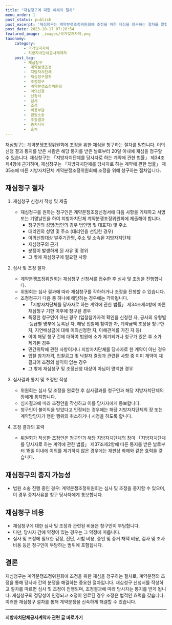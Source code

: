 ```yaml
---
title: "재심청구에 대한 이해와 절차"
menu_order: 1
post_status: publish
post_excerpt: '재심청구는 계약분쟁조정위원회에 조정을 위한 재심을 청구하는 절차를 말합니다. 이의신청 결과 통지를 받은 사람은 해당 통지를 받은 날로부터 20일 이내에 재심을 청구할 수 있습니다. 재심청구는  지방자치단체를 당사자로 하는 계약에 관한 법률  제34조제4항에 근거하며, 재심청구는  지방자치단체를 당사자로 하는 계약에 관한 법률  제35조에 따른 지방자치단체 계약분쟁조정위원회에 조정을 위해 청구하는 절차입니다.'
post_date: 2023-10-17 07:28:54
featured_image: _images/국가및지자체.png
taxonomy:
    category:
        - 국가및지자체
        - 지방자치단체공사계약자
    post_tag:
        - 재심청구
        -  계약분쟁조정
        -  지방자치단체
        -  재심청구절차
        -  조정청구
        -  계약분쟁조정위원회
        -  이의신청
        -  신청서
        -  심사
        -  조정
        -  비용부담
        -  법원소송
        -  조정결과
        -  중지사유
        -  효력
---
```



재심청구는 계약분쟁조정위원회에 조정을 위한 재심을 청구하는 절차를 말합니다. 이의신청 결과 통지를 받은 사람은 해당 통지를 받은 날로부터 20일 이내에 재심을 청구할 수 있습니다. 재심청구는 「지방자치단체를 당사자로 하는 계약에 관한 법률」 제34조제4항에 근거하며, 재심청구는 「지방자치단체를 당사자로 하는 계약에 관한 법률」 제35조에 따른 지방자치단체 계약분쟁조정위원회에 조정을 위해 청구하는 절차입니다.

## 재심청구 절차

1. 재심청구 신청서 작성 및 제출
    - 재심청구를 원하는 청구인은 계약분쟁조정신청서에 다음 사항을 기재하고 서명 또는 기명날인을 하여 지방자치단체 계약분쟁조정위원회에 제출해야 합니다.
        - 청구인의 성명(법인의 경우 법인명 및 대표자) 및 주소
        - 대리인의 성명 및 주소 (대리인을 선임한 경우)
        - 이의신청대상 발주기관명, 주소 및 소속된 지방자치단체
        - 재심청구의 근거
        - 분쟁이 발생하게 된 사유 및 경위
        - 그 밖에 재심청구에 필요한 사항

2. 심사 및 조정 절차
    - 계약분쟁조정위원회는 재심청구 신청서를 접수한 후 심사 및 조정을 진행합니다.
    - 위원회는 심사 결과에 따라 재심청구를 각하하거나 조정을 진행할 수 있습니다.
    - 조정청구가 다음 중 하나에 해당하는 경우에는 각하됩니다.
        - 「지방자치단체를 당사자로 하는 계약에 관한 법률」 제34조제4항에 따른 재심청구 기한 이후에 청구된 경우
        - 특정한 청구인이 아닌 경우 (입찰참가자격 확인을 신청한 자, 공사의 유형별·등급별 명부에 등록된 자, 해당 입찰에 참여한 자, 계약금액 조정을 청구한 자, 지연배상금에 대해 이의신청한 자, 이해관계를 가진 자 등)
        - 이미 해당 청구 건에 대하여 법원에 소가 제기되거나 청구가 있은 후 소가 제기된 경우
        - 민간위탁에 관한 사항이거나 지방자치단체를 당사자로 한 계약이 아닌 경우
        - 입찰 참가자격, 입찰공고 및 낙찰자 결정과 관련된 사항 중 이미 계약이 체결되어 조정의 실익이 없는 경우
        - 그 밖에 재심청구 및 조정신청 대상이 아님이 명백한 경우

3. 심사결과 통지 및 조정안 작성
    - 위원회는 심사 및 조정을 완료한 후 심사결과를 청구인과 해당 지방자치단체의 장에게 통지합니다.
    - 심사결과에 따라 조정안을 작성하고 이를 당사자에게 통보합니다.
    - 청구인이 불이익을 받았다고 인정되는 경우에는 해당 지방자치단체의 장 또는 계약담당자가 행한 행위의 취소하거나 시정을 하도록 합니다.

4. 조정 결과의 효력
    - 위원회가 작성한 조정안은 청구인과 해당 지방자치단체의 장이 「지방자치단체를 당사자로 하는 계약에 관한 법률」 제37조제2항에 따른 통지를 받은 날로부터 15일 이내에 이의를 제기하지 않은 경우에는 재판상 화해와 같은 효력을 갖습니다.

## 재심청구의 중지 가능성

- 법원 소송 진행 중인 경우: 계약분쟁조정위원회는 심사 및 조정을 중지할 수 있으며, 이 경우 중지사유를 청구 당사자에게 통보합니다.

## 재심청구 비용

- 재심청구에 대한 심사 및 조정과 관련된 비용은 청구인이 부담합니다.
- 다만, 당사자 간에 약정이 있는 경우는 그 약정에 따릅니다.
- 심사 및 조정에 필요한 감정, 진단, 시험 비용, 증인 및 증거 채택 비용, 검사 및 조사 비용 등은 청구인이 부담하는 범위에 포함됩니다.

## 결론


재심청구는 계약분쟁조정위원회에 조정을 위한 재심을 청구하는 절차로, 계약분쟁의 조정을 통해 당사자 간의 분쟁을 해결하는 중요한 절차입니다. 재심청구 신청서를 작성하고 절차를 따르면 심사 및 조정이 진행되며, 조정결과에 따라 당사자는 통지를 받게 됩니다. 재심청구의 정당성이 인정되고 조정이 완료된 경우 조정은 법적인 효력을 갖습니다. 이러한 재심청구 절차를 통해 계약분쟁을 신속하게 해결할 수 있습니다.
<!-- wp:separator -->
<hr class="wp-block-separator has-alpha-channel-opacity"/>
<!-- /wp:separator -->

<!-- wp:group {"backgroundColor":"base","layout":{"type":"constrained"}} -->
<div class="wp-block-group has-base-background-color has-background"><!-- wp:paragraph {"align":"center","fontSize":"medium"} -->
<p class="has-text-align-center has-large-font-size"><strong>지방자치단체공사계약자 관련 글 바로가기</strong></p>
<!-- /wp:paragraph -->


<!-- wp:latest-posts
{"categories":[{"id":7140,"count":19,"description":"","link":"https://uknowlaw.com/category/%ec%a7%80%eb%b0%a9%ec%9e%90%ec%b9%98%eb%8b%a8%ec%b2%b4%ea%b3%b5%ec%82%ac%ea%b3%84%ec%95%bd%ec%9e%90/","name":"지방자치단체공사계약자","slug":"지방자치단체공사계약자","taxonomy":"category","parent":0,"meta":[],"_links":{"self":[{"href":"https://uknowlaw.com/wp-json/wp/v2/categories/7140"}],"collection":[{"href":"https://uknowlaw.com/wp-json/wp/v2/categories"}],"about":[{"href":"https://uknowlaw.com/wp-json/wp/v2/taxonomies/category"}],"wp:post_type":[{"href":"https://uknowlaw.com/wp-json/wp/v2/posts?categories=7140"}],"curies":[{"name":"wp","href":"https://api.w.org/{rel}","templated":true}]}}],"postsToShow":100,"excerptLength":28,"postLayout":"grid","columns":2,"featuredImageAlign":"left","featuredImageSizeSlug":"large","fontSize":18px} /--></div>
<!-- /wp:group -->